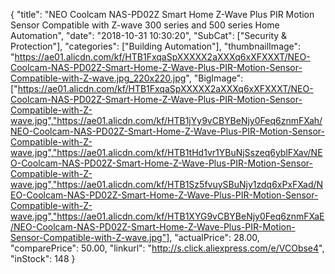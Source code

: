 {
	"title": "NEO Coolcam NAS-PD02Z Smart Home Z-Wave Plus PIR Motion Sensor Compatible with Z-wave 300 series and 500 series Home Automation",
	"date": "2018-10-31 10:30:20",
	"SubCat": ["Security & Protection"],
	"categories": ["Building Automation"],
	"thumbnailImage": "https://ae01.alicdn.com/kf/HTB1FxqaSpXXXXX2aXXXq6xXFXXXT/NEO-Coolcam-NAS-PD02Z-Smart-Home-Z-Wave-Plus-PIR-Motion-Sensor-Compatible-with-Z-wave.jpg_220x220.jpg",
	"BigImage": ["https://ae01.alicdn.com/kf/HTB1FxqaSpXXXXX2aXXXq6xXFXXXT/NEO-Coolcam-NAS-PD02Z-Smart-Home-Z-Wave-Plus-PIR-Motion-Sensor-Compatible-with-Z-wave.jpg","https://ae01.alicdn.com/kf/HTB1jYy9vCBYBeNjy0Feq6znmFXah/NEO-Coolcam-NAS-PD02Z-Smart-Home-Z-Wave-Plus-PIR-Motion-Sensor-Compatible-with-Z-wave.jpg","https://ae01.alicdn.com/kf/HTB1tHd1vr1YBuNjSszeq6yblFXav/NEO-Coolcam-NAS-PD02Z-Smart-Home-Z-Wave-Plus-PIR-Motion-Sensor-Compatible-with-Z-wave.jpg","https://ae01.alicdn.com/kf/HTB1Sz5fvuySBuNjy1zdq6xPxFXad/NEO-Coolcam-NAS-PD02Z-Smart-Home-Z-Wave-Plus-PIR-Motion-Sensor-Compatible-with-Z-wave.jpg","https://ae01.alicdn.com/kf/HTB1XYG9vCBYBeNjy0Feq6znmFXaE/NEO-Coolcam-NAS-PD02Z-Smart-Home-Z-Wave-Plus-PIR-Motion-Sensor-Compatible-with-Z-wave.jpg"],
	"actualPrice": 28.00,
	"comparePrice": 50.00,
	"linkurl": "http://s.click.aliexpress.com/e/VCObse4",
	"inStock": 148
}
